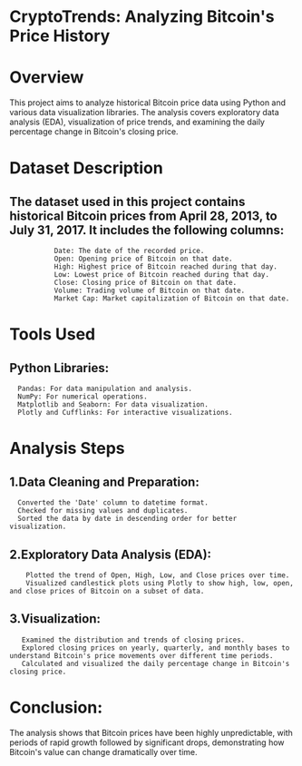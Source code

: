 # CryptoTrends: Analyzing Bitcoin's Price History
# Overview
This project aims to analyze historical Bitcoin price data using Python and various data visualization libraries. The analysis covers exploratory data analysis (EDA), visualization of price trends, and examining the daily percentage change in Bitcoin's closing price.
# Dataset Description
 ## The dataset used in this project contains historical Bitcoin prices from April 28, 2013, to July 31, 2017. It includes the following columns:
               Date: The date of the recorded price.
               Open: Opening price of Bitcoin on that date.
               High: Highest price of Bitcoin reached during that day.
               Low: Lowest price of Bitcoin reached during that day.
               Close: Closing price of Bitcoin on that date.
               Volume: Trading volume of Bitcoin on that date.
               Market Cap: Market capitalization of Bitcoin on that date.
# Tools Used
   ## Python Libraries:
      Pandas: For data manipulation and analysis.
      NumPy: For numerical operations.
      Matplotlib and Seaborn: For data visualization.
      Plotly and Cufflinks: For interactive visualizations.
# Analysis Steps
## 1.Data Cleaning and Preparation:
      Converted the 'Date' column to datetime format.
      Checked for missing values and duplicates.
      Sorted the data by date in descending order for better visualization. 
## 2.Exploratory Data Analysis (EDA):
        Plotted the trend of Open, High, Low, and Close prices over time.
        Visualized candlestick plots using Plotly to show high, low, open, and close prices of Bitcoin on a subset of data.
## 3.Visualization:
       Examined the distribution and trends of closing prices.
       Explored closing prices on yearly, quarterly, and monthly bases to understand Bitcoin's price movements over different time periods.
       Calculated and visualized the daily percentage change in Bitcoin's closing price.
# Conclusion:
The analysis shows that Bitcoin prices have been highly unpredictable, with periods of rapid growth followed by significant drops, demonstrating how Bitcoin's value can change dramatically over time.
